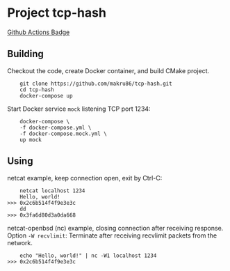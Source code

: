 # Project tcp-hash


[Github Actions Badge](https://github.com/makru86/tcp-hash/actions/workflows/ubuntu.yml/badge.svg)

## Building

Checkout the code, create Docker container, and build CMake project.

```
    git clone https://github.com/makru86/tcp-hash.git
    cd tcp-hash
    docker-compose up
```

Start Docker service `mock`  listening TCP port 1234:

```
    docker-compose \
    -f docker-compose.yml \
    -f docker-compose.mock.yml \
    up mock
```

## Using

netcat example, keep connection open, exit by Ctrl-C:

```
    netcat localhost 1234
    Hello, world!
>>> 0x2c6b514f4f9e3e3c
    dd
>>> 0x3fa6d80d3a0da668
```

netcat-openbsd (nc) example, closing connection after receiving response.
Option `-W recvlimit`: Terminate after receiving recvlimit packets from the network.

```
    echo "Hello, world!" | nc -W1 localhost 1234
>>> 0x2c6b514f4f9e3e3c
```